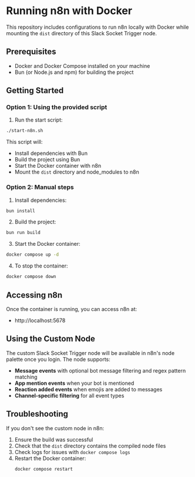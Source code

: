 # Running n8n with Docker

This repository includes configurations to run n8n locally with Docker while mounting the `dist` directory of this Slack Socket Trigger node.

## Prerequisites

- Docker and Docker Compose installed on your machine
- Bun (or Node.js and npm) for building the project

## Getting Started

### Option 1: Using the provided script

1. Run the start script:

```bash
./start-n8n.sh
```

This script will:
- Install dependencies with Bun
- Build the project using Bun
- Start the Docker container with n8n
- Mount the `dist` directory and node_modules to n8n

### Option 2: Manual steps

1. Install dependencies:

```bash
bun install
```

2. Build the project:

```bash
bun run build
```

3. Start the Docker container:

```bash
docker compose up -d
```

4. To stop the container:

```bash
docker compose down
```

## Accessing n8n

Once the container is running, you can access n8n at:
- http://localhost:5678

## Using the Custom Node

The custom Slack Socket Trigger node will be available in n8n's node palette once you login. The node supports:

- **Message events** with optional bot message filtering and regex pattern matching
- **App mention events** when your bot is mentioned
- **Reaction added events** when emojis are added to messages
- **Channel-specific filtering** for all event types

## Troubleshooting

If you don't see the custom node in n8n:
1. Ensure the build was successful
2. Check that the `dist` directory contains the compiled node files
3. Check logs for issues with `docker compose logs`
4. Restart the Docker container:
   ```bash
   docker compose restart
   ```
